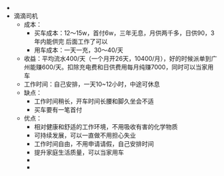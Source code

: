 -
- 滴滴司机
	- 成本：
		- 买车成本：12～15w，首付6w，三年无息，月供两千多，日供90，3年内能供完
		  后面工作了可以
		- 用车成本：一天一充，30～40/天
	- 收益：平均流水400/天（一个月开26天，10400/月），好的时候派单到广州能赚600/天。扣除充电费和日供费用每月纯赚7000，同时可以当家用车
	- 工作时间：自己安排，一天10~12小时，中途可休息
	- 缺点：
		- 工作时间稍长，开车时间长腰和脚久坐会不适
		- 买车要有一笔首付
	- 优点：
		- 相对健康和舒适的工作环境，不用吸收有害的化学物质
		- 可持续发展，可以一直做不用担心失业
		- 工作时间自由，不用申请请假，自己安排时间
		- 提升家庭生活质量，可以当家用车
		-
		-